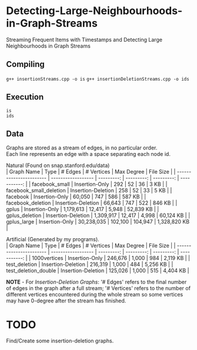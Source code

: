 # Detecting-Large-Neighbourhoods-in-Graph-Streams
Streaming Frequent Items with Timestamps and Detecting Large Neighbourhoods in Graph Streams

## Compiling
`g++ insertionStreams.cpp -o is`
`g++ insertionDeletionStreams.cpp -o ids`  

## Execution
`is`  
`ids`

## Data
Graphs are stored as a stream of edges, in no particular order.  
Each line represents an edge with a space separating each node id.

Natural (Found on snap.stanford.edu/data)  
| Graph Name              | Type               | # Edges    | # Vertices | Max Degree | File Size    |
| ----------------------- | ------------------ | ---------: | ---------: | ---------: | -----------: |
| facebook_small          | Insertion-Only     | 292        | 52         | 36         | 3 KB         |
| facebook_small_deletion | Insertion-Deletion | 258        | 52         | 33         | 5 KB         |
| facebook                | Insertion-Only     | 60,050     | 747        | 586        | 587 KB       |
| facebook_deletion       | Insertion-Deletion | 66,643     | 747        | 522        | 846 KB       |
| gplus                   | Insertion-Only     | 1,179,613  | 12,417     | 5,948      | 52,839 KB    |
| gplus_deletion          | Insertion-Deletion | 1,309,917  | 12,417     | 4,998      | 60,124 KB    |
| gplus_large             | Insertion-Only     | 30,238,035 | 102,100    | 104,947    | 1,328,820 KB |


Artificial (Generated by my programs).  
| Graph Name              | Type               | # Edges    | # Vertices | Max Degree | File Size    |
| ----------------------- | ------------------ | ---------: | ---------: | ---------: | -----------: |
| 1000vertices            | Insertion-Only     | 246,676    | 1,000      | 984        | 2,119 KB     |
| test_deletion           | Insertion-Deletion | 216,319    | 1,000      | 484        | 5,256 KB     |
| test_deletion_double    | Insertion-Deletion | 125,026    | 1,000      | 515        | 4,404 KB     |

**NOTE** - For *Insertion-Deletion Graphs*: '# Edges' refers to the final number of edges in the graph after a full stream; '# Vertices' refers to the number of different vertices encountered during the whole stream so some vertices may have 0-degree after the stream has finished.

# TODO
Find/Create some insertion-deletion graphs.
